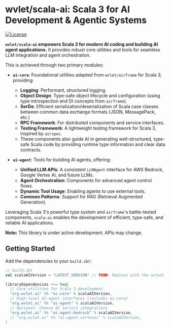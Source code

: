 # wvlet/scala-ai: Scala 3 for AI Development & Agentic Systems

[![License](https://img.shields.io/badge/License-Apache%202.0-blue.svg)](https://opensource.org/licenses/Apache-2.0)

**`wvlet/scala-ai` empowers Scala 3 for modern AI coding and building AI agent applications.** It provides robust core utilities and tools for seamless LLM integration and agent orchestration.

This is achieved through two primary modules:

* **`ai-core`**: Foundational utilities adapted from `wvlet/airframe` for Scala 3, providing:
    * **Logging**: Performant, structured logging.
    * **Object Design**: Type-safe object lifecycle and configuration (using type introspection and DI concepts from `airframe`).
    * **SerDe**: Efficient serialization/deserialization of Scala case classes between common data exchange formats (JSON, MessagePack, etc.)
    * **RPC Framework**: For distributed components and service interfaces.
    * **Testing Framework**: A lightweight testing framework for Scala 3, inspired by `airspec`.
    * These components also guide AI in generating well-structured, type-safe Scala code by providing runtime type information and clear data contracts.

* **`ai-agent`**: Tools for building AI agents, offering:
    * **Unified LLM APIs**: A consistent `LLMAgent` interface for AWS Bedrock, Google Vertex AI, and future LLMs.
    * **Agent Orchestration**: Components for advanced agent control flows.
    * **Dynamic Tool Usage**: Enabling agents to use external tools.
    * **Common Patterns**: Support for RAG (Retrieval Augmented Generation).

Leveraging Scala 3's powerful type system and `airframe`'s battle-tested components, `scala-ai` enables the development of efficient, type-safe, and reliable AI applications.

**Note:** This library is under active development. APIs may change.

## Getting Started

Add the dependencies to your `build.sbt`:

```scala
// build.sbt
val scalaAIVersion = "LATEST_VERSION" // TODO: Replace with the actual latest version

libraryDependencies ++= Seq(
  // Core utilities for Scala 3 development
  "org.wvlet.ai" %% "ai-core" % scalaAIVersion,
  // High-level AI-agent interfaces (includes ai-core)
  "org.wvlet.ai" %% "ai-agent" % scalaAIVersion,
  // Optional: Choose AI service integrations
  "org.wvlet.ai" %% "ai-agent-bedrock" % scalaAIVersion,
  // "org.wvlet.ai" %% "ai-agent-vertexai" % scalaAIVersion,
)

